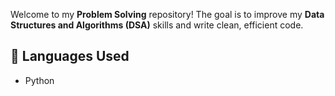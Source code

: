 Welcome to my **Problem Solving** repository! 
The goal is to improve my **Data Structures and Algorithms (DSA)** skills and write clean, efficient code.
## 🧩 Languages Used
- Python 
